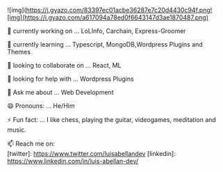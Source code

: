 ![img](https://i.gyazo.com/83397ec01acbe36287e7c20d4430c94f.png![img](https://i.gyazo.com/a617094a78ed0f6643147d3ae1870487.png)

🔭 currently working on ... LoLInfo, Carchain, Express-Groomer

🌱 currently learning ... Typescript, MongoDB,Wordpress Plugins and Themes

👯  looking to collaborate on ... React, ML

🤔 looking for help with ... Wordpress Plugins

💬 Ask me about ... Web Development 

😄 Pronouns: ... He/Him

⚡ Fun fact: ... I like chess, playing the guitar, videogames, meditation and music.


📫 Reach me on:   
[twitter]: https://www.twitter.com/luisabellandev
[linkedin]: https://www.linkedin.com/in/luis-abellan-dev/


